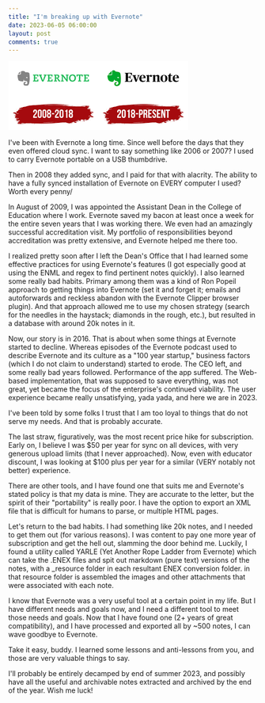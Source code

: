 ```yaml
---
title: "I'm breaking up with Evernote"
date: 2023-06-05 06:00:00
layout: post
comments: true
---
```


 <img src="/images/evernote_logo.png" alt="Old and New Evernote Logos">

I've been with Evernote a long time. Since well before the days that they even offered cloud sync. I want to say something like 2006 or 2007? I used to carry Evernote portable on a USB thumbdrive.

Then in 2008 they added sync, and I paid for that with alacrity. The ability to have a fully synced installation of Evernote on EVERY computer I used? Worth every penny/

In August of 2009, I was appointed the Assistant Dean in the College of Education where I work. Evernote saved my bacon at least once a week for the entire seven years that I was working there. We even had an amazingly successful accreditation visit. My portfolio of responsibilities beyond accreditation was pretty extensive, and Evernote helped me there too.

I realized pretty soon after I left the Dean's Office that I had learned some effective practices for using Evernote's features (I got especially good at using the ENML and regex to find pertinent notes quickly). I also learned some really bad habits. Primary among them was a kind of Ron Popeil approach to getting things into Evernote (set it and forget it; emails and autoforwards and reckless abandon with the Evernote Clipper browser plugin). And that approach allowed me to use my chosen strategy (search for the needles in the haystack; diamonds in the rough, etc.), but resulted in a database with around 20k notes in it.

Now, our story is in 2016. That is about when some things at Evernote started to decline. Whereas episodes of the Evernote podcast used to describe Evernote and its culture as a "100 year startup," business factors (which I do not claim to understand) started to erode. The CEO left, and some really bad years followed. Performance of the app suffered. The Web-based implementation, that was supposed to save everything, was not great, yet became the focus of the enterprise's continued viability. The user experience became really unsatisfying, yada yada, and here we are in 2023.

I've been told by some folks I trust that I am too loyal to things that do not serve my needs. And that is probably accurate.

The last straw, figuratively, was the most recent price hike for subscription. Early on, I believe I was $50 per year for sync on all devices, with very generous upload limits (that I never approached). Now, even with educator discount, I was looking at $100 plus per year for a similar (VERY notably not better) experience. 

There are other tools, and I have found one that suits me and Evernote's stated policy is that my data is mine. They are accurate to the letter, but the spirit of their "portability" is really poor. I have the option to export an XML file that is difficult for humans to parse, or multiple HTML pages.

Let's return to the bad habits. I had something like 20k notes, and I needed to get them out (for various reasons). I was content to pay one more year of subscription and get the hell out, slamming the door behind me. Luckily, I found a utility called YARLE (Yet Another Rope Ladder from Evernote) which can take the .ENEX files and spit out markdown (pure text) versions of the notes, with a \_resource folder in each resultant ENEX conversion folder. in that resource folder is assembled the images and other attachments that were associated with each note. 

I know that Evernote was a very useful tool at a certain point in my life. But I have different needs and goals now, and I need a different tool to meet those needs and goals. Now that I have found one (2+ years of great compatibility), and I have processed and exported all by ~500 notes, I can wave goodbye to Evernote.

Take it easy, buddy. I learned some lessons and anti-lessons from you, and those are very valuable things to say.

I'll probably be entirely decamped by end of summer 2023, and possibly have all the useful and archivable notes extracted and archived by the end of the year. Wish me luck!